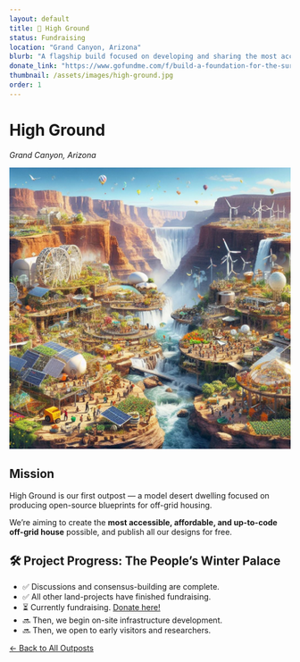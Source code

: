 ```yaml
---
layout: default
title: 🌄 High Ground
status: Fundraising
location: "Grand Canyon, Arizona"
blurb: "A flagship build focused on developing and sharing the most accessible, sustainable, and code-compliant off-grid housing plans."
donate_link: "https://www.gofundme.com/f/build-a-foundation-for-the-survival-of-humanity"
thumbnail: /assets/images/high-ground.jpg
order: 1
---
```


# High Ground  
_Grand Canyon, Arizona_

![High Ground Image](/assets/images/high-ground.jpg)

## Mission

High Ground is our first outpost — a model desert dwelling focused on producing open-source blueprints for off-grid housing.

We’re aiming to create the **most accessible, affordable, and up-to-code off-grid house** possible, and publish all our designs for free.

## 🛠️ Project Progress: The People’s Winter Palace
- ✅ Discussions and consensus-building are complete.
- ✅ All other land-projects have finished fundraising.
- ⏳ Currently fundraising. [Donate here!](https://www.gofundme.com/f/build-a-foundation-for-the-survival-of-humanity)
- 🔜 Then, we begin on-site infrastructure development.
- 🔜 Then, we open to early visitors and researchers.

[← Back to All Outposts](/outposts/)
